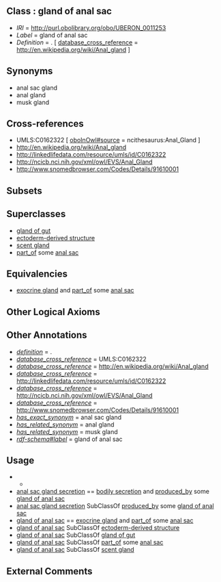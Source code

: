 
## Class : gland of anal sac

 * *IRI* = http://purl.obolibrary.org/obo/UBERON_0011253
 * *Label* = gland of anal sac
 * *Definition* = . [ [database_cross_reference](../../ef/oboInOwl#hasDbXref.md) = http://en.wikipedia.org/wiki/Anal_gland ]

## Synonyms

 * anal sac gland
 * anal gland
 * musk gland

## Cross-references

 * UMLS:C0162322 [ [oboInOwl#source](../../ce/oboInOwl#source.md) = ncithesaurus:Anal_Gland ]
 * http://en.wikipedia.org/wiki/Anal_gland
 * http://linkedlifedata.com/resource/umls/id/C0162322
 * http://ncicb.nci.nih.gov/xml/owl/EVS/Anal_Gland
 * http://www.snomedbrowser.com/Codes/Details/91610001

## Subsets


## Superclasses

 * [gland of gut](../../UBERON/08/UBERON_0003408.md)
 * [ectoderm-derived structure](../../UBERON/21/UBERON_0004121.md)
 * [scent gland](../../UBERON/52/UBERON_0011252.md)
 * [part_of](../../BFO/50/BFO_0000050.md) some [anal sac](../../UBERON/78/UBERON_0008978.md)

## Equivalencies

 * [exocrine gland](../../UBERON/65/UBERON_0002365.md) and [part_of](../../BFO/50/BFO_0000050.md) some [anal sac](../../UBERON/78/UBERON_0008978.md)

## Other Logical Axioms


## Other Annotations

 * *[definition](../../IAO/15/IAO_0000115.md)* = .
 * *[database_cross_reference](../../ef/oboInOwl#hasDbXref.md)* = UMLS:C0162322
 * *[database_cross_reference](../../ef/oboInOwl#hasDbXref.md)* = http://en.wikipedia.org/wiki/Anal_gland
 * *[database_cross_reference](../../ef/oboInOwl#hasDbXref.md)* = http://linkedlifedata.com/resource/umls/id/C0162322
 * *[database_cross_reference](../../ef/oboInOwl#hasDbXref.md)* = http://ncicb.nci.nih.gov/xml/owl/EVS/Anal_Gland
 * *[database_cross_reference](../../ef/oboInOwl#hasDbXref.md)* = http://www.snomedbrowser.com/Codes/Details/91610001
 * *[has_exact_synonym](../../ym/oboInOwl#hasExactSynonym.md)* = anal sac gland
 * *[has_related_synonym](../../ym/oboInOwl#hasRelatedSynonym.md)* = anal gland
 * *[has_related_synonym](../../ym/oboInOwl#hasRelatedSynonym.md)* = musk gland
 * *[rdf-schema#label](../../el/rdf-schema#label.md)* = gland of anal sac

## Usage

 * -
 * [anal sac gland secretion](../../UBERON/12/UBERON_0013212.md) == [bodily secretion](../../UBERON/56/UBERON_0000456.md) and [produced_by](../../RO/01/RO_0003001.md) some [gland of anal sac](../../UBERON/53/UBERON_0011253.md)
 * [anal sac gland secretion](../../UBERON/12/UBERON_0013212.md) SubClassOf [produced_by](../../RO/01/RO_0003001.md) some [gland of anal sac](../../UBERON/53/UBERON_0011253.md)
 * [gland of anal sac](../../UBERON/53/UBERON_0011253.md) == [exocrine gland](../../UBERON/65/UBERON_0002365.md) and [part_of](../../BFO/50/BFO_0000050.md) some [anal sac](../../UBERON/78/UBERON_0008978.md)
 * [gland of anal sac](../../UBERON/53/UBERON_0011253.md) SubClassOf [ectoderm-derived structure](../../UBERON/21/UBERON_0004121.md)
 * [gland of anal sac](../../UBERON/53/UBERON_0011253.md) SubClassOf [gland of gut](../../UBERON/08/UBERON_0003408.md)
 * [gland of anal sac](../../UBERON/53/UBERON_0011253.md) SubClassOf [part_of](../../BFO/50/BFO_0000050.md) some [anal sac](../../UBERON/78/UBERON_0008978.md)
 * [gland of anal sac](../../UBERON/53/UBERON_0011253.md) SubClassOf [scent gland](../../UBERON/52/UBERON_0011252.md)

## External Comments

